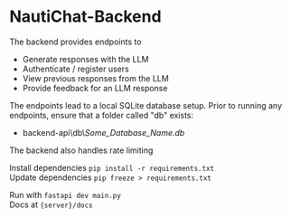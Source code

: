 # NautiChat-Backend

The backend provides endpoints to

- Generate responses with the LLM
- Authenticate / register users
- View previous responses from the LLM
- Provide feedback for an LLM response

The endpoints lead to a local SQLite database setup.
Prior to running any endpoints, ensure that a folder called "db" exists:
- backend-api\db\\*Some_Database_Name.db*

The backend also handles rate limiting

Install dependencies `pip install -r requirements.txt`  
Update dependencies `pip freeze > requirements.txt`  

Run with `fastapi dev main.py`  
Docs at `{server}/docs`  
